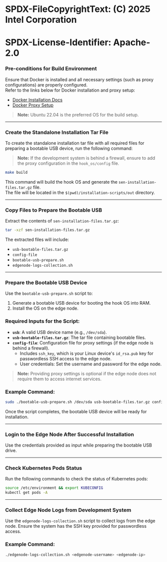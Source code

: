 # SPDX-FileCopyrightText: (C) 2025 Intel Corporation
# SPDX-License-Identifier: Apache-2.0

### Pre-conditions for Build Environment

Ensure that Docker is installed and all necessary settings (such as proxy configurations) are properly configured.  
Refer to the links below for Docker installation and proxy setup:

- [Docker Installation Docs](https://docs.docker.com/engine/install/ubuntu/)
- [Docker Proxy Setup](https://docs.docker.com/engine/daemon/proxy/)

> **Note:** Ubuntu 22.04 is the preferred OS for the build setup.

---

### Create the Standalone Installation Tar File

To create the standalone installation tar file with all required files for preparing a bootable USB device, run the following command:
> **Note:** If the development system is behind a firewall, ensure to add the proxy configuration in the `hook_os/config` file.

```bash
make build
```

This command will build the hook OS and generate the `sen-installation-files.tar.gz` file.  
The file will be located in the `$(pwd)/installation-scripts/out` directory.

---

### Copy Files to Prepare the Bootable USB

Extract the contents of `sen-installation-files.tar.gz`:

```bash
tar -xzf sen-installation-files.tar.gz
```

The extracted files will include:

- `usb-bootable-files.tar.gz`
- `config-file`
- `bootable-usb-prepare.sh`
- `edgenode-logs-collection.sh`

---

### Prepare the Bootable USB Device

Use the `bootable-usb-prepare.sh` script to:

1. Generate a bootable USB device for booting the hook OS into RAM.
2. Install the OS on the edge node.

### Required Inputs for the Script:

- **`usb`**: A valid USB device name (e.g., `/dev/sda`).
- **`usb-bootable-files.tar.gz`**: The tar file containing bootable files.
- **`config-file`**: Configuration file for proxy settings (if the edge node is behind a firewall).  
    - Includes `ssh_key`, which is your Linux device's `id_rsa.pub` key for passwordless SSH access to the edge node.
    - User credentials: Set the username and password for the edge node.

> **Note:** Providing proxy settings is optional if the edge node does not require them to access internet services.

### Example Command:

```bash
sudo ./bootable-usb-prepare.sh /dev/sda usb-bootable-files.tar.gz config-file
```

Once the script completes, the bootable USB device will be ready for installation.

---

### Login to the Edge Node After Successful Installation

Use the credentials provided as input while preparing the bootable USB drive.

---

### Check Kubernetes Pods Status

Run the following commands to check the status of Kubernetes pods:

```bash
source /etc/environment && export KUBECONFIG
kubectl get pods -A
```

---

### Collect Edge Node Logs from Development System

Use the `edgenode-logs-collection.sh` script to collect logs from the edge node. Ensure the system has the SSH key provided for passwordless access.

### Example Command:

```bash
./edgenode-logs-collection.sh <edgenode-username> <edgenode-ip>
```
